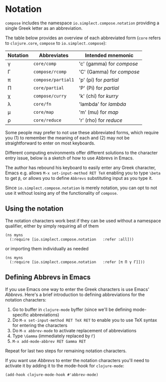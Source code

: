 # Notation

`compose` includes the namespace `io.simplect.compose.notation` providing a single Greek letter as
an abbreviation.

The table below provides an overview of each abbreviated form (`core` refers to `clojure.core`,
`compose` to `io.simplect.compose`):

| Notation     | Abbreviates        | Intended mnemonic         |
|--------------|--------------------|---------------------------|
| γ            | `core/comp`        | 'c' (gamma) for *compose* |
| Γ            | `compose/rcomp`    | 'C' (Gamma) for *compose* |
| π            | `compose/partial1` | 'p' (pi) for *partial*    |
| Π            | `core/partial`     | 'P' (Pi) for *partial*    |
| χ            | `compose/curry`    | 'k' (chi) for *kurry*     |
| λ            | `core/fn`          | 'lambda' for *lambda*     |
| μ            | `core/map`         | 'm' (mu) for *map*        |
| ρ            | `core/reduce`      | 'r' (rho) for *reduce*    |
 
Some people may prefer to not use these abbreviated forms, which require you (1) to remember the
meaning of each and (2) may not be straightforward to enter on most keyboards.  

Different computing environments offer different solutions to the character entry issue, below is a
sketch of how to use Abbrevs in Emacs.

The author has rebound his keyboard to easily enter any Greek character, Emacs e.g. allows `M-x
set-input-method RET TeX` enabling you to type `\beta` to get `β`, or allows you to define `Abbrevs`
substituting input as you type it.

Since `io.simplect.compose.notation` is merely notation, you can opt to not use it without losing
any of the functionality of `compose`.

## Using the notation

The notation characters work best if they can be used without a namespace qualifier, either by
simply requiring all of them

```
(ns myns
  (:require [io.simplect.compose.notation	:refer :all]))
```

or importing them individually as needed

```
(ns myns
  (:require [io.simplect.compose.notation	:refer [π Π γ Γ]]))
```

## Defining Abbrevs in Emacs

If you use Emacs one way to enter the Greek characters is use Emacs' *Abbrevs*.  Here's a brief
introduction to defining abbreviations for the notation characters:

1. Go to buffer in `clojure-mode` byffer (since we'll be defining mode-specific abbreviations)
1. Do `M-x set-input-method RET TeX RET` to enable you to use TeX syntax for entering the characters
1. Do `M-x abbrev-mode` to activate replacement of abbreviations
1. Type `\Gamma` (immediately replaced by `Γ`)
1. `M-x add-mode-abbrev RET Gamma RET`

Repeat for last two steps for remaining notation characters.

If you want use *Abbrevs* to enter the notation characters you'll need to activate it by adding it
to the mode-hook for `clojure-mode`:

```
(add-hook clojure-mode-hook #'abbrev-mode)
```
